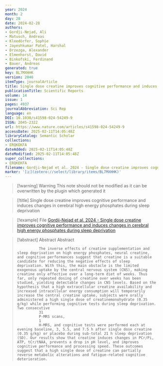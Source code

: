 ```yaml
---
year: 2024
month: 2
day: 28
date: 2024-02-28
authors:
- Gordji-Nejad, Ali
- Matusch, Andreas
- Kleedörfer, Sophie
- Jayeshkumar Patel, Harshal
- Drzezga, Alexander
- Elmenhorst, David
- Binkofski, Ferdinand
- Bauer, Andreas
generated: true
key: BL7MXHHK
version: 2046
itemType: journalArticle
title: Single dose creatine improves cognitive performance and induces changes in cerebral high energy phosphates during sleep deprivation
publicationTitle: Scientific Reports
volume: 14
issue: 1
pages: 4937
journalAbbreviation: Sci Rep
language: en
DOI: 10.1038/s41598-024-54249-9
ISSN: 2045-2322
url: https://www.nature.com/articles/s41598-024-54249-9
accessDate: 2025-02-11T14:05:48Z
libraryCatalog: Semantic Scholar
collections:
- ERQKEKFA
dateAdded: 2025-02-11T14:05:48Z
dateModified: 2025-02-11T14:05:48Z
super_collections:
- ERQKEKFA
filename: Gordji-Nejad et al. 2024 - Single dose creatine improves cognitive performance and induces changes in cerebral high energy phosphates during sleep deprivation
marker: '[🇿](zotero://select/library/items/BL7MXHHK)'
---
```



 > 
 > \[!warning\] Warning
 > This note should not be modified as it can be overwritten by the plugin which generated it

 > 
 > \[!title\] Single dose creatine improves cognitive performance and induces changes in cerebral high energy phosphates during sleep deprivation

 > 
 > \[!example\] File
 > [Gordji-Nejad et al. 2024 - Single dose creatine improves cognitive performance and induces changes in cerebral high energy phosphates during sleep deprivation](Gordji-Nejad%20et%20al.%202024%20-%20Single%20dose%20creatine%20improves%20cognitive%20performance%20and%20induces%20changes%20in%20cerebral%20high%20energy%20phosphates%20during%20sleep%20deprivation.pdf)

 > 
 > \[!abstract\] Abstract
 > Abstract
 > 
 > ````
 >           The inverse effects of creatine supplementation and sleep deprivation on high energy phosphates, neural creatine, and cognitive performances suggest that creatine is a suitable candidate for reducing the negative effects of sleep deprivation. With this, the main obstacle is the limited exogenous uptake by the central nervous system (CNS), making creatine only effective over a long-term diet of weeks. Thus far, only repeated dosing of creatine over weeks has been studied, yielding detectable changes in CNS levels. Based on the hypothesis that a high extracellular creatine availability and increased intracellular energy consumption will temporarily increase the central creatine uptake, subjects were orally administered a high single dose of creatinemonohydrate (0.35 g/kg) while performing cognitive tests during sleep deprivation. Two consecutive
 >           31
 >           P-MRS scans,
 >           1
 >           H-MRS, and cognitive tests were performed each at evening baseline, 3, 5.5, and 7.5 h after single dose creatine (0.35 g/kg) or placebo during sub-total 21 h sleep deprivation (SD). Our results show that creatine induces changes in PCr/Pi, ATP, tCr/tNAA, prevents a drop in pH level, and improves cognitive performance and processing speed. These outcomes suggest that a high single dose of creatine can partially reverse metabolic alterations and fatigue-related cognitive deterioration.
 > ````
